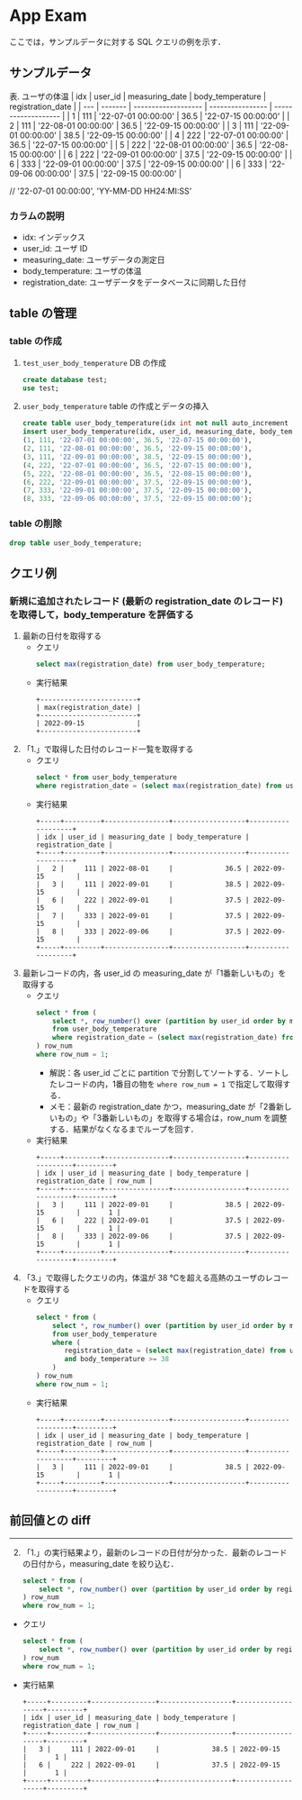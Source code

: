 # App Exam

ここでは，サンプルデータに対する SQL クエリの例を示す．

## サンプルデータ

表. ユーザの体温
| idx | user_id |      measuring_date | body_temperature |   registration_date |
| --- | ------- | ------------------- | ---------------- | ------------------- |
|   1 |     111 | '22-07-01 00:00:00' |             36.5 | '22-07-15 00:00:00' |
|   2 |     111 | '22-08-01 00:00:00' |             36.5 | '22-09-15 00:00:00' |
|   3 |     111 | '22-09-01 00:00:00' |             38.5 | '22-09-15 00:00:00' |
|   4 |     222 | '22-07-01 00:00:00' |             36.5 | '22-07-15 00:00:00' |
|   5 |     222 | '22-08-01 00:00:00' |             36.5 | '22-08-15 00:00:00' |
|   6 |     222 | '22-09-01 00:00:00' |             37.5 | '22-09-15 00:00:00' |
|   6 |     333 | '22-09-01 00:00:00' |             37.5 | '22-09-15 00:00:00' |
|   6 |     333 | '22-09-06 00:00:00' |             37.5 | '22-09-15 00:00:00' |

// '22-07-01 00:00:00', 'YY-MM-DD HH24:MI:SS'

### カラムの説明

- idx: インデックス
- user_id: ユーザ ID
- measuring_date: ユーザデータの測定日
- body_temperature: ユーザの体温
- registration_date: ユーザデータをデータベースに同期した日付

## table の管理

### table の作成

1. `test_user_body_temperature` DB の作成
   ```sql
   create database test;
   use test;
   ```
2. `user_body_temperature` table の作成とデータの挿入
   ```sql
   create table user_body_temperature(idx int not null auto_increment primary key, user_id int, measuring_date date, body_temperature float, registration_date date);
   insert user_body_temperature(idx, user_id, measuring_date, body_temperature, registration_date) value
   (1, 111, '22-07-01 00:00:00', 36.5, '22-07-15 00:00:00'),
   (2, 111, '22-08-01 00:00:00', 36.5, '22-09-15 00:00:00'),
   (3, 111, '22-09-01 00:00:00', 38.5, '22-09-15 00:00:00'),
   (4, 222, '22-07-01 00:00:00', 36.5, '22-07-15 00:00:00'),
   (5, 222, '22-08-01 00:00:00', 36.5, '22-08-15 00:00:00'),
   (6, 222, '22-09-01 00:00:00', 37.5, '22-09-15 00:00:00'),
   (7, 333, '22-09-01 00:00:00', 37.5, '22-09-15 00:00:00'),
   (8, 333, '22-09-06 00:00:00', 37.5, '22-09-15 00:00:00');
   ```

### table の削除

```sql
drop table user_body_temperature;
```

## クエリ例

### 新規に追加されたレコード (最新の registration_date のレコード) を取得して，body_temperature を評価する

1. 最新の日付を取得する
   - クエリ
     ```sql
     select max(registration_date) from user_body_temperature;
     ```
   - 実行結果
     ```console
     +------------------------+
     | max(registration_date) |
     +------------------------+
     | 2022-09-15             |
     +------------------------+
     ```
2. 「1.」で取得した日付のレコード一覧を取得する
   - クエリ
     ```sql
     select * from user_body_temperature
     where registration_date = (select max(registration_date) from user_body_temperature);
     ```
   - 実行結果
     ```console
     +-----+---------+----------------+------------------+-------------------+
     | idx | user_id | measuring_date | body_temperature | registration_date |
     +-----+---------+----------------+------------------+-------------------+
     |   2 |     111 | 2022-08-01     |             36.5 | 2022-09-15        |
     |   3 |     111 | 2022-09-01     |             38.5 | 2022-09-15        |
     |   6 |     222 | 2022-09-01     |             37.5 | 2022-09-15        |
     |   7 |     333 | 2022-09-01     |             37.5 | 2022-09-15        |
     |   8 |     333 | 2022-09-06     |             37.5 | 2022-09-15        |
     +-----+---------+----------------+------------------+-------------------+
     ```
3. 最新レコードの内，各 user_id の measuring_date が「1番新しいもの」を取得する
   - クエリ
     ```sql
     select * from (
         select *, row_number() over (partition by user_id order by measuring_date desc) row_num
         from user_body_temperature
         where registration_date = (select max(registration_date) from user_body_temperature)
     ) row_num
     where row_num = 1;
     ```
     - 解説：各 user_id ごとに partition で分割してソートする．ソートしたレコードの内，1番目の物を `where row_num = 1` で指定して取得する．
     - メモ：最新の registration_date かつ，measuring_date が「2番新しいもの」や「3番新しいもの」を取得する場合は，row_num を調整する．結果がなくなるまでループを回す．
   - 実行結果
     ```console
     +-----+---------+----------------+------------------+-------------------+---------+
     | idx | user_id | measuring_date | body_temperature | registration_date | row_num |
     +-----+---------+----------------+------------------+-------------------+---------+
     |   3 |     111 | 2022-09-01     |             38.5 | 2022-09-15        |       1 |
     |   6 |     222 | 2022-09-01     |             37.5 | 2022-09-15        |       1 |
     |   8 |     333 | 2022-09-06     |             37.5 | 2022-09-15        |       1 |
     +-----+---------+----------------+------------------+-------------------+---------+
     ```
4. 「3.」で取得したクエリの内，体温が 38 ℃を超える高熱のユーザのレコードを取得する
   - クエリ
     ```sql
     select * from (
         select *, row_number() over (partition by user_id order by measuring_date desc) row_num
         from user_body_temperature
         where (
            registration_date = (select max(registration_date) from user_body_temperature)
            and body_temperature >= 38
         )
     ) row_num
     where row_num = 1;
     ```
   - 実行結果
     ```console
     +-----+---------+----------------+------------------+-------------------+---------+
     | idx | user_id | measuring_date | body_temperature | registration_date | row_num |
     +-----+---------+----------------+------------------+-------------------+---------+
     |   3 |     111 | 2022-09-01     |             38.5 | 2022-09-15        |       1 |
     +-----+---------+----------------+------------------+-------------------+---------+
     ```

## 前回値との diff

---












2. 「1.」の実行結果より，最新のレコードの日付が分かった．最新のレコードの日付から，measuring_date を絞り込む．
     ```sql
     select * from (
         select *, row_number() over (partition by user_id order by registration_date desc) row_num from user_body_temperature
     ) row_num
     where row_num = 1;
     ```

- クエリ
  ```sql
  select * from (
      select *, row_number() over (partition by user_id order by registration_date desc) row_num from user_body_temperature
  ) row_num
  where row_num = 1;
  ```
- 実行結果
  ```console
  +-----+---------+----------------+------------------+-------------------+---------+
  | idx | user_id | measuring_date | body_temperature | registration_date | row_num |
  +-----+---------+----------------+------------------+-------------------+---------+
  |   3 |     111 | 2022-09-01     |             38.5 | 2022-09-15        |       1 |
  |   6 |     222 | 2022-09-01     |             37.5 | 2022-09-15        |       1 |
  +-----+---------+----------------+------------------+-------------------+---------+
  ```


